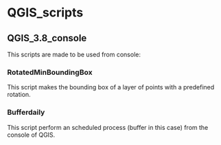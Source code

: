 # QGIS_scripts

## QGIS_3.8_console
This scripts are made to be used from console:

### RotatedMinBoundingBox
This script makes the bounding box of a layer of points with a predefined rotation.

### Bufferdaily
This script perform an scheduled process (buffer in this case) from the console of QGIS.
